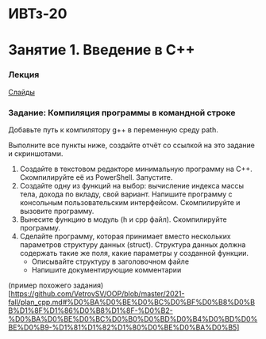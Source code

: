 # ИВТз-20

# Занятие 1. Введение в С++
### Лекция
[Слайды](https://raw.githubusercontent.com/VetrovSV/OOP/master/C%2B%2B%20(part%201).pdf)

### Задание: Компиляция программы в командной строке
Добавьте путь к компилятору g++ в переменную среду path.

Выполните все пункты ниже, создайте отчёт со ссылкой на это задание и скриншотами.

1. Создайте в текстовом редакторе минимальную программу на C++. Скомпилируйте её из PowerShell. Запустите. 
2. Создайте одну из функций на выбор: вычисление индекса массы тела, дохода по вкладу, свой вариант. Напишите программу с консольным пользовательским интерфейсом. Скомпилируйте и вызовите программу.
3. Вынесите функцию в модуль (h и cpp файл). Скомпилируйте программу. 
4. Сделайте программу, которая принимает вместо нескольких параметров структуру данных (struct). Структура данных должна содержать такие же поля, какие параметры у созданной функции.
    - Описывайте структуру в заголовочном файле
    - Напишите документирующие комментарии


(пример похожего задания)[https://github.com/VetrovSV/OOP/blob/master/2021-fall/plan_cpp.md#%D0%BA%D0%BE%D0%BC%D0%BF%D0%B8%D0%BB%D1%8F%D1%86%D0%B8%D1%8F-%D0%B2-%D0%BA%D0%BE%D0%BC%D0%B0%D0%BD%D0%B4%D0%BD%D0%BE%D0%B9-%D1%81%D1%82%D1%80%D0%BE%D0%BA%D0%B5]

